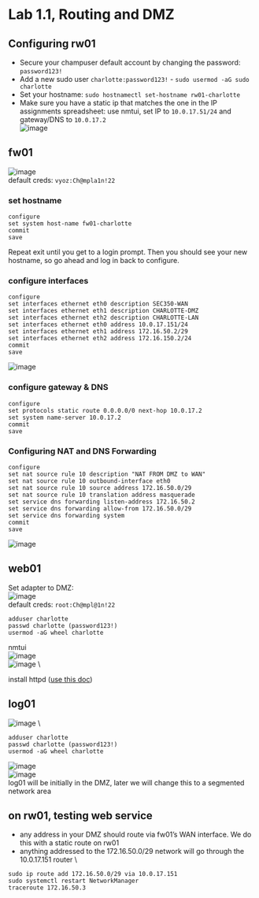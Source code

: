 # Lab 1.1, Routing and DMZ

## Configuring rw01
- Secure your champuser default account by changing the password: `password123!`
- Add a new sudo user `charlotte:password123!` - `sudo usermod -aG sudo charlotte`
- Set your hostname: `sudo hostnamectl set-hostname rw01-charlotte`
- Make sure you have a static ip that matches the one in the IP assignments spreadsheet: use nmtui, set IP to `10.0.17.51/24` and gateway/DNS to `10.0.17.2` \
![image](https://github.com/user-attachments/assets/46252357-1387-45bd-a4ae-ede9e12417c9)


## fw01
![image](https://github.com/user-attachments/assets/723c16dc-f130-4f61-9508-b0fe70adbca5) \
default creds: `vyoz:Ch@mpla1n!22`

### set hostname
```
configure
set system host-name fw01-charlotte
commit
save 
```
Repeat exit until you get to a login prompt. Then you should see your new hostname, so go ahead and log in back to configure.

### configure interfaces
```
configure
set interfaces ethernet eth0 description SEC350-WAN
set interfaces ethernet eth1 description CHARLOTTE-DMZ
set interfaces ethernet eth2 description CHARLOTTE-LAN
set interfaces ethernet eth0 address 10.0.17.151/24
set interfaces ethernet eth1 address 172.16.50.2/29
set interfaces ethernet eth2 address 172.16.150.2/24
commit
save
```
![image](https://github.com/user-attachments/assets/2a546cc0-a012-48b3-bfc8-3884334decfa)

### configure gateway & DNS
```
configure
set protocols static route 0.0.0.0/0 next-hop 10.0.17.2
set system name-server 10.0.17.2
commit
save
```

### Configuring NAT and DNS Forwarding
```
configure
set nat source rule 10 description "NAT FROM DMZ to WAN"
set nat source rule 10 outbound-interface eth0
set nat source rule 10 source address 172.16.50.0/29
set nat source rule 10 translation address masquerade
set service dns forwarding listen-address 172.16.50.2
set service dns forwarding allow-from 172.16.50.0/29
set service dns forwarding system
commit
save
```
![image](https://github.com/user-attachments/assets/2fe9dd01-e8e0-48c6-86a0-6f41fba39886)


## web01
Set adapter to DMZ: \
![image](https://github.com/user-attachments/assets/a2abea31-7eb8-486a-b563-3962d086ab44) \
default creds: `root:Ch@mpl@1n!22`
```
adduser charlotte
passwd charlotte (password123!)
usermod -aG wheel charlotte
```

nmtui \
![image](https://github.com/user-attachments/assets/c69680f9-be75-4b5e-976b-cf6b508f6553) \
![image](https://github.com/user-attachments/assets/06fa4ee7-ce28-40d2-8193-3f84b03b41d1) \

install httpd ([use this doc](https://github.com/charlottecroce/ChamplainTechJournals/blob/main/sysadmin-i-sys255/lab08-apache.md#install-httpd))

## log01
![image](https://github.com/user-attachments/assets/b7112a43-e0e0-4d8c-af36-a7a925ccc1d8) \
```
adduser charlotte
passwd charlotte (password123!)
usermod -aG wheel charlotte
```

![image](https://github.com/user-attachments/assets/4b9ac768-72f6-4ef4-92ed-5be231e63c7b) \
![image](https://github.com/user-attachments/assets/cd26c18f-74b8-481c-bc37-8c602f7f46c7) \
log01 will be initially in the DMZ, later we will change this to a segmented network area


## on rw01, testing web service
- any address in your DMZ should route via fw01’s WAN interface. We do this with a static route on rw01
- anything addressed to the 172.16.50.0/29 network will go through the 10.0.17.151 router \
```
sudo ip route add 172.16.50.0/29 via 10.0.17.151
sudo systemctl restart NetworkManager
traceroute 172.16.50.3
```
